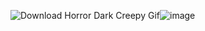   <img src="https://giffiles.alphacoders.com/805/80565.gif" alt="Download Horror Dark Creepy Gif"/>![image](https://github.com/user-attachments/assets/ccd66933-16ef-4d6f-aabf-d997f7cb54ef)
